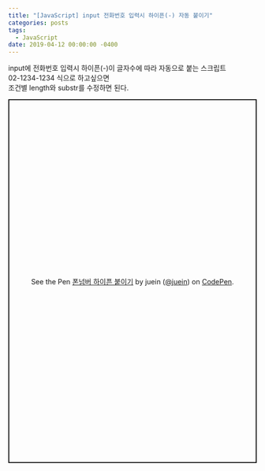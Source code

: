 ```yaml
---
title: "[JavaScript] input 전화번호 입력시 하이픈(-) 자동 붙이기"
categories: posts
tags:
  - JavaScript
date: 2019-04-12 00:00:00 -0400
---
```



input에 전화번호 입력시 하이픈(-)이 글자수에 따라 자동으로 붙는 스크립트   
02-1234-1234 식으로 하고싶으면   
조건별 length와 substr를 수정하면 된다.   


<p class="codepen" data-height="739" data-theme-id="default" data-default-tab="js,result" data-user="juein" data-slug-hash="zpGaJo" style="height: 739px; box-sizing: border-box; display: flex; align-items: center; justify-content: center; border: 2px solid; margin: 1em 0; padding: 1em;" data-pen-title="폰넘버 하이픈 붙이기">
  <span>See the Pen <a href="https://codepen.io/juein/pen/zpGaJo">
  폰넘버 하이픈 붙이기</a> by juein (<a href="https://codepen.io/juein">@juein</a>)
  on <a href="https://codepen.io">CodePen</a>.</span>
</p>
<script async src="https://static.codepen.io/assets/embed/ei.js"></script>

